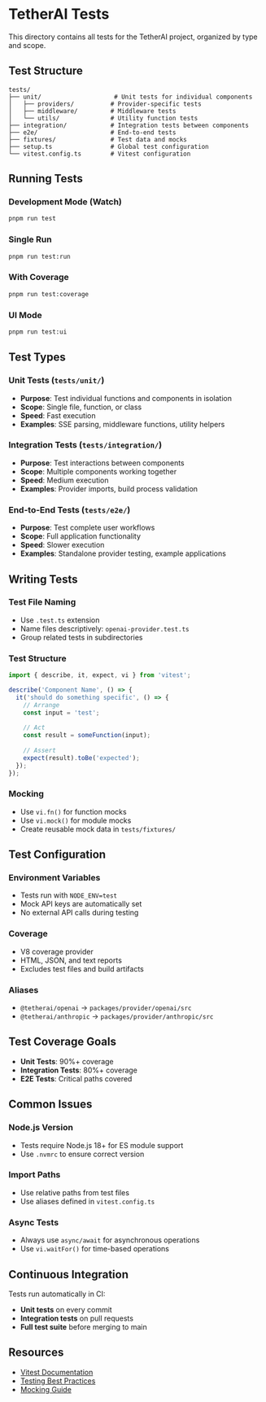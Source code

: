 # TetherAI Tests

This directory contains all tests for the TetherAI project, organized by type and scope.

## Test Structure

```text
tests/
├── unit/                    # Unit tests for individual components
│   ├── providers/          # Provider-specific tests
│   ├── middleware/         # Middleware tests
│   └── utils/              # Utility function tests
├── integration/            # Integration tests between components
├── e2e/                    # End-to-end tests
├── fixtures/               # Test data and mocks
├── setup.ts                # Global test configuration
└── vitest.config.ts        # Vitest configuration
```

## Running Tests

### **Development Mode (Watch)**

```bash
pnpm run test
```

### **Single Run**

```bash
pnpm run test:run
```

### **With Coverage**

```bash
pnpm run test:coverage
```

### **UI Mode**

```bash
pnpm run test:ui
```

## Test Types

### **Unit Tests** (`tests/unit/`)

- **Purpose**: Test individual functions and components in isolation
- **Scope**: Single file, function, or class
- **Speed**: Fast execution
- **Examples**: SSE parsing, middleware functions, utility helpers

### **Integration Tests** (`tests/integration/`)

- **Purpose**: Test interactions between components
- **Scope**: Multiple components working together
- **Speed**: Medium execution
- **Examples**: Provider imports, build process validation

### **End-to-End Tests** (`tests/e2e/`)

- **Purpose**: Test complete user workflows
- **Scope**: Full application functionality
- **Speed**: Slower execution
- **Examples**: Standalone provider testing, example applications

## Writing Tests

### **Test File Naming**

- Use `.test.ts` extension
- Name files descriptively: `openai-provider.test.ts`
- Group related tests in subdirectories

### **Test Structure**

```typescript
import { describe, it, expect, vi } from 'vitest';

describe('Component Name', () => {
  it('should do something specific', () => {
    // Arrange
    const input = 'test';
    
    // Act
    const result = someFunction(input);
    
    // Assert
    expect(result).toBe('expected');
  });
});
```

### **Mocking**

- Use `vi.fn()` for function mocks
- Use `vi.mock()` for module mocks
- Create reusable mock data in `tests/fixtures/`

## Test Configuration

### **Environment Variables**

- Tests run with `NODE_ENV=test`
- Mock API keys are automatically set
- No external API calls during testing

### **Coverage**

- V8 coverage provider
- HTML, JSON, and text reports
- Excludes test files and build artifacts

### **Aliases**

- `@tetherai/openai` → `packages/provider/openai/src`
- `@tetherai/anthropic` → `packages/provider/anthropic/src`

## Test Coverage Goals

- **Unit Tests**: 90%+ coverage
- **Integration Tests**: 80%+ coverage
- **E2E Tests**: Critical paths covered

## Common Issues

### **Node.js Version**

- Tests require Node.js 18+ for ES module support
- Use `.nvmrc` to ensure correct version

### **Import Paths**

- Use relative paths from test files
- Use aliases defined in `vitest.config.ts`

### **Async Tests**

- Always use `async/await` for asynchronous operations
- Use `vi.waitFor()` for time-based operations

## Continuous Integration

Tests run automatically in CI:

- **Unit tests** on every commit
- **Integration tests** on pull requests
- **Full test suite** before merging to main

## Resources

- [Vitest Documentation](https://vitest.dev/)
- [Testing Best Practices](https://vitest.dev/guide/best-practices.html)
- [Mocking Guide](https://vitest.dev/guide/mocking.html)
